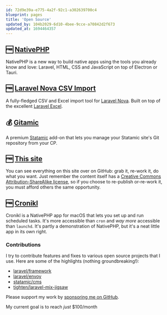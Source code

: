 ```yaml
---
id: 72d9e39a-e775-4a2f-92c1-a302639700c4
blueprint: pages
title: 'Open Source'
updated_by: 104b2029-6d10-4bee-9cce-a70842d2f673
updated_at: 1694464357
---
```

## 🆓 <a href="https://nativephp.com/" target="_blank">NativePHP</a>

NativePHP is a new way to build native apps using the tools you already know and love: Laravel, HTML, CSS and JavaScript on top of Electron or Tauri.

## 🆓 <a href="https://github.com/simonhamp/laravel-nova-csv-import" target="_blank">Laravel Nova CSV Import</a>

A fully-fledged CSV and Excel import tool for [Laravel Nova](https://nova.laravel.com). Built on top of the excellent [Laravel Excel](https://laravel-excel.com).

## 💰 <a href="https://gitamic.simonhamp.me/" target="_blank">Gitamic</a>

A premium [Statamic](https://statamic.com) add-on that lets you manage your Statamic site's Git repository from your CP.

## 🆓 <a href="https://github.com/simonhamp/dotme" target="_blank">This site</a>

You can see everything on this site over on GitHub: grab it, re-work it, do what you want. Just remember the content itself has a [Creative Commons Attribution-ShareAlike license](https://creativecommons.org/licenses/by-sa/4.0/), so if you choose to re-publish or-re-work it, you must afford others the same opportunity.

## 🆓 <a href="https://github.com/simonhamp/dotme" target="_blank">Cronikl</a>

Cronikl is a NativePHP app for macOS that lets you set up and run scheduled tasks. It's more accessible than `cron` and _way more_ accessible than `launchd`. It's partly a demonstration of NativePHP, but it's a neat little app in its own right.


### Contributions

I try to contribute features and fixes to various open source projects that I use. Here are some of the highlights (nothing groundbreaking!):

- [laravel/framework](https://github.com/laravel/framework/commits?author=simonhamp)
- [laravel/envoy](https://github.com/laravel/envoy/commits?author=simonhamp)
- [statamic/cms](https://github.com/statamic/cms/commits?author=simonhamp)
- [tighten/laravel-mix-jigsaw](https://github.com/tighten/laravel-mix-jigsaw/commits?author=simonhamp)

Please support my work by <a href="https://github.com/sponsors/simonhamp" target="_blank">sponsoring me on GitHub</a>.
  
My current goal is to reach _just_ $100/month
